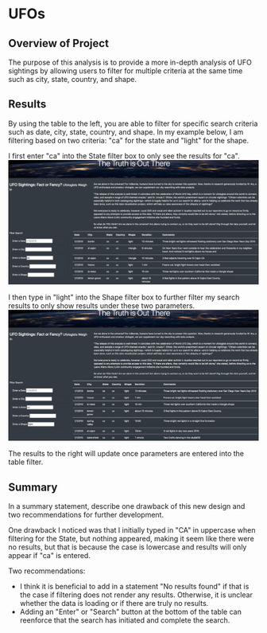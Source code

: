 # UFOs

## Overview of Project
The purpose of this analysis is to provide a more in-depth analysis of UFO sightings by allowing users to filter for multiple criteria at the same time such as city, state, country, and shape. 

## Results
By using the table to the left, you are able to filter for specific search criteria such as date, city, state, country, and shape. In my example below, I am filtering based on two criteria: "ca" for the state and "light" for the shape.

I first enter "ca" into the State filter box to only see the results for "ca". 
![ca_nasa](static/images/ca_nasa.png)

I then type in "light" into the Shape filter box to further filter my search results to only show results under these two parameters. 
![ca_light](static/images/ca_light.png)

The results to the right will update once parameters are entered into the table filter. 

## Summary
In a summary statement, describe one drawback of this new design and two recommendations for further development.

One drawback I noticed was that I initially typed in "CA" in uppercase when filtering for the State, but nothing appeared, making it seem like there were no results, but that is because the case is lowercase and results will only appear if "ca" is entered. 

Two recommendations:
- I think it is beneficial to add in a statement "No results found" if that is the case if filtering does not render any results. Otherwise, it is unclear whether the data is loading or if there are truly no results.
- Adding an "Enter" or "Search" button at the bottom of the table can reenforce that the search has initiated and complete the search. 


